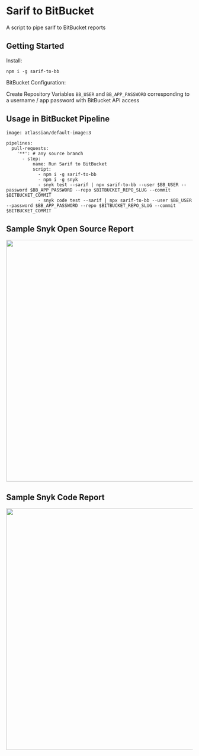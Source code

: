 # Sarif to BitBucket

A script to pipe sarif to BitBucket reports

## Getting Started 

Install:

`npm i -g sarif-to-bb`

BitBucket Configuration:

Create Repository Variables `BB_USER` and `BB_APP_PASSWORD` corresponding to a username / app password with BitBucket API access

## Usage in BitBucket Pipeline

```
image: atlassian/default-image:3

pipelines:
  pull-requests:
    '**': # any source branch 
      - step:
          name: Run Sarif to BitBucket 
          script:
            - npm i -g sarif-to-bb
            - npm i -g snyk
            - snyk test --sarif | npx sarif-to-bb --user $BB_USER --password $BB_APP_PASSWORD --repo $BITBUCKET_REPO_SLUG --commit $BITBUCKET_COMMIT
            - snyk code test --sarif | npx sarif-to-bb --user $BB_USER --password $BB_APP_PASSWORD --repo $BITBUCKET_REPO_SLUG --commit $BITBUCKET_COMMIT
```

## Sample Snyk Open Source Report

<img width="650" src="https://raw.githubusercontent.com/dylansnyk/sarif-to-bitbucket/cacde4869575e3b67527670e247f677a7064a7f2/assets/snyk-open-source-sample-report.png">

## Sample Snyk Code Report

<img width="650" src="https://raw.githubusercontent.com/dylansnyk/sarif-to-bitbucket/cacde4869575e3b67527670e247f677a7064a7f2/assets/snyk-code-sample-report.png">
